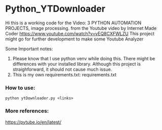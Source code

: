 # Python_YTDownloader

Hi this is a working code for the Video: 3 PYTHON AUTOMATION PROJECTS, image processing. from the Youtube video by Internet Made Coder https://www.youtube.com/watch?v=vEQ8CXFWLZU 
This project might go for further development to make some Youtube Analyzer

Some Important notes:

1. Please know that I use python venv while doing this. There might be differences with your installed library. Although this project is straighforward, it should not cause much issue.
2. This is my own requirements.txt: requirements.txt

### How to use: 
```
python ytDownloader.py <links> 
```

### More references:
https://pytube.io/en/latest/

